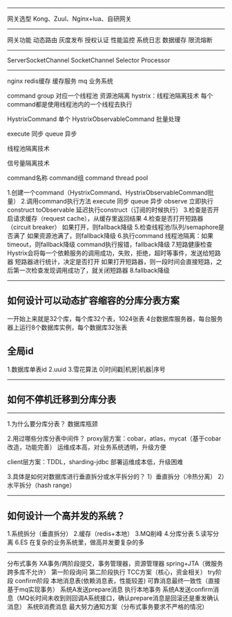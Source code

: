 
--------------------------

网关选型
Kong、Zuul、Nginx+lua、自研网关


-------------------------
网关功能
    动态路由
    灰度发布
    授权认证
    性能监控
    系统日志
    数据缓存
    限流熔断

-------------------------
ServerSocketChannel SocketChannel Selector Processor

-------------------------
nginx redis缓存 缓存服务 mq 业务系统

command
group 对应一个线程池
资源池隔离
hystrix：线程池隔离技术
每个command都是使用线程池内的一个线程去执行

HystrixCommand 单个
HystrixObservableCommand 批量处理

execute 同步
queue 异步

线程池隔离技术

信号量隔离技术

command名称
command组
command thread pool

1.创建一个command（HystrixCommand、HystrixObservableCommand批量）
2.调用command执行方法
    execute 同步
    queue 异步
    observe 立即执行construct
    toObservable 延迟执行construct（订阅的时候执行）
3.检查是否开启请求缓存（request cache），从缓存里返回结果
4.检查是否打开短路器（circuit breaker）
    如果打开，则fallback降级
5.检查线程池/队列/semaphore是否满了
    如果资源池满了，则fallback降级
6.执行command
    线程池隔离：如果timeout，则fallback降级
    command执行报错，fallback降级
7.短路健康检查
    Hystrix会将每一个依赖服务的调用成功，失败，拒绝，超时等事件，发送给短路器
    短路器进行统计，决定是否打开
    如果打开短路器，则一段时间会直接短路，之后第一次检查发现调用成功了，就关闭短路器
8.fallback降级

-------------------------
## 如何设计可以动态扩容缩容的分库分表方案
一开始上来就是32个库，每个库32个表，1024张表
4台数据库服务器，每台服务器上运行8个数据库实例，每个数据库32张表

## 全局id
1.数据库单表id
2.uuid
3.雪花算法 0|时间戳|机房|机器|序号


-------------------------
## 如何不停机迁移到分库分表

-------------------------
1.为什么要分库分表？
数据库瓶颈

2.用过哪些分库分表中间件？
proxy层方案：cobar，atlas，mycat（基于cobar改造，功能完善）
    运维成本高，对业务系统透明，升级方便
    
client层方案：TDDL，sharding-jdbc
    部署运维成本低，升级困难

3.具体是如何对数据库进行垂直拆分或水平拆分的？
    1）垂直拆分（冷热分离）
    2）水平拆分（hash range）
   

-------------------------
## 如何设计一个高并发的系统？
1.系统拆分（垂直拆分）
2.缓存（redis+本地）
3.MQ削峰
4.分库分表
5.读写分离
6.ES
在复杂的业务系统里，做高并发要复杂的多

-------------------------
分布式事务
	XA事务/两阶段提交，事务管理器，资源管理器 spring+JTA（微服务跨多库不允许）
		第一阶段询问
		第二阶段执行
	TCC方案（核心，资金相关）
		try阶段
		confirm阶段
    本地消息表(依赖消息表，性能较差)
	可靠消息最终一致性（直接基于mq实现事务）
	    系统A发送prepare消息
	    执行本地事务
	    系统A发送confirm消息（MQ长时间未收到则回调A系统接口，确认prepare消息是回滚还是重发确认消息）
	    系统B消费消息
	最大努力通知方案（分布式事务要求不严格的情况）
	    
	    
	    
	    
